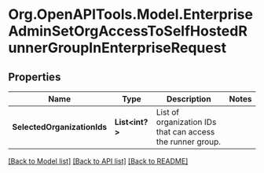 # Org.OpenAPITools.Model.EnterpriseAdminSetOrgAccessToSelfHostedRunnerGroupInEnterpriseRequest

## Properties

Name | Type | Description | Notes
------------ | ------------- | ------------- | -------------
**SelectedOrganizationIds** | **List<int?>** | List of organization IDs that can access the runner group. | 

[[Back to Model list]](../README.md#documentation-for-models) [[Back to API list]](../README.md#documentation-for-api-endpoints) [[Back to README]](../README.md)


